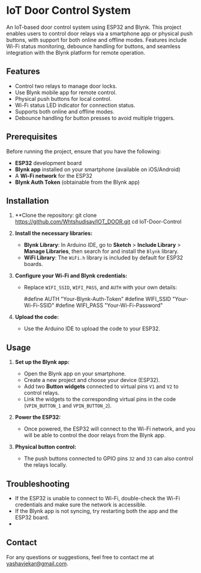 # IoT Door Control System

An IoT-based door control system using ESP32 and Blynk. This project enables users to control door relays via a smartphone app or physical push buttons, with support for both online and offline modes. Features include Wi-Fi status monitoring, debounce handling for buttons, and seamless integration with the Blynk platform for remote operation.

## Features

- Control two relays to manage door locks.
- Use Blynk mobile app for remote control.
- Physical push buttons for local control.
- Wi-Fi status LED indicator for connection status.
- Supports both online and offline modes.
- Debounce handling for button presses to avoid multiple triggers.

## Prerequisites

Before running the project, ensure that you have the following:

- **ESP32** development board
- **Blynk app** installed on your smartphone (available on iOS/Android)
- A **Wi-Fi network** for the ESP32
- **Blynk Auth Token** (obtainable from the Blynk app)

## Installation

1. **Clone the repository:
   git clone https://github.com/Whtshudisay/IOT_DOOR.git
   cd IoT-Door-Control
2. **Install the necessary libraries:**
   - **Blynk Library**: In Arduino IDE, go to **Sketch** > **Include Library** > **Manage Libraries**, then search for and install the `Blynk` library.
   - **WiFi Library**: The `WiFi.h` library is included by default for ESP32 boards.

3. **Configure your Wi-Fi and Blynk credentials:**
   - Replace `WIFI_SSID`, `WIFI_PASS`, and `AUTH` with your own details:
   
     #define AUTH "Your-Blynk-Auth-Token"
     #define WIFI_SSID "Your-Wi-Fi-SSID"
     #define WIFI_PASS "Your-Wi-Fi-Password"
    

4. **Upload the code:**
   - Use the Arduino IDE to upload the code to your ESP32.

## Usage

1. **Set up the Blynk app:**
   - Open the Blynk app on your smartphone.
   - Create a new project and choose your device (ESP32).
   - Add two **Button widgets** connected to virtual pins `V1` and `V2` to control relays.
   - Link the widgets to the corresponding virtual pins in the code (`VPIN_BUTTON_1` and `VPIN_BUTTON_2`).

2. **Power the ESP32:**
   - Once powered, the ESP32 will connect to the Wi-Fi network, and you will be able to control the door relays from the Blynk app.

3. **Physical button control:**
   - The push buttons connected to GPIO pins `32` and `33` can also control the relays locally.

## Troubleshooting

- If the ESP32 is unable to connect to Wi-Fi, double-check the Wi-Fi credentials and make sure the network is accessible.
- If the Blynk app is not syncing, try restarting both the app and the ESP32 board.
- 
## Contact

For any questions or suggestions, feel free to contact me at yashavjekar@gmail.com.

